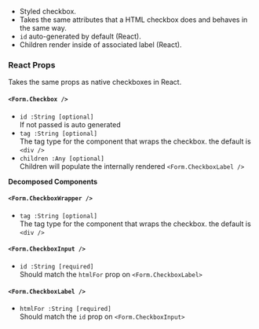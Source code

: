 * Styled checkbox.
* Takes the same attributes that a HTML checkbox does and behaves in the same way.
* `id` auto-generated by default (React).
* Children render inside of associated label (React).

### React Props
Takes the same props as native checkboxes in React.

#### `<Form.Checkbox />`
* `id :String [optional]`  
If not passed is auto generated
* `tag :String [optional]`  
The tag type for the component that wraps the checkbox. the default is `<div />`
* `children :Any [optional]`  
Children will populate the internally rendered `<Form.CheckboxLabel />`

**Decomposed Components**
#### `<Form.CheckboxWrapper />`
* `tag :String [optional]`  
The tag type for the component that wraps the checkbox. the default is `<div />`
#### `<Form.CheckboxInput />`
* `id :String [required]`  
Should match the `htmlFor` prop on `<Form.CheckboxLabel>`
#### `<Form.CheckboxLabel />`
* `htmlFor :String [required]`  
Should match the `id` prop on `<Form.CheckboxInput>`
